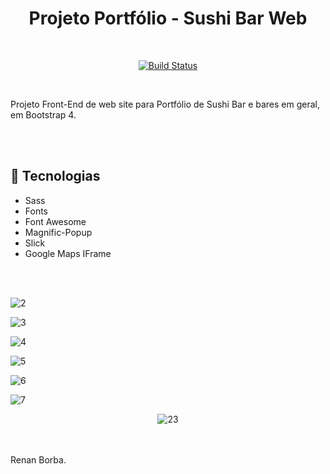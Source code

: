 <div align="center">
  
# Projeto Portfólio - Sushi Bar Web

</div>

<br>

<div align="center">

[![Build Status](https://img.shields.io/github/stars/RenanBorba/web-portfolio.svg)](https://github.com/RenanBorba/web-portfolio)

</div>

<br>

Projeto Front-End de web site para Portfólio de Sushi Bar e bares em geral, em Bootstrap 4. 

<br><br>


## :rocket: Tecnologias 
<ul>
  <li>Sass</li>
  <li>Fonts</li>
  <li>Font Awesome</li>
  <li>Magnific-Popup</li>
  <li>Slick</li>
  <li>Google Maps IFrame</li>
</ul>
<br><br>
 

![2](https://user-images.githubusercontent.com/48495838/64561695-ba085300-d321-11e9-9923-3bac8d4896ec.jpg)

![3](https://user-images.githubusercontent.com/48495838/64561696-ba085300-d321-11e9-9fce-2b27925469e4.jpg)

![4](https://user-images.githubusercontent.com/48495838/64561697-baa0e980-d321-11e9-9649-779c1d8ef58f.jpg)

![5](https://user-images.githubusercontent.com/48495838/64561698-baa0e980-d321-11e9-9a81-f00a706ba085.jpg)

![6](https://user-images.githubusercontent.com/48495838/64561699-baa0e980-d321-11e9-8a74-9b248e1d97b4.jpg)

![7](https://user-images.githubusercontent.com/48495838/64561700-bb398000-d321-11e9-9abe-e336a18077c3.jpg)

<div align="center">

![23](https://user-images.githubusercontent.com/48495838/54636536-6d744700-4a65-11e9-9062-2127a70fca11.gif)

</div>
<br><br>
Renan Borba.
